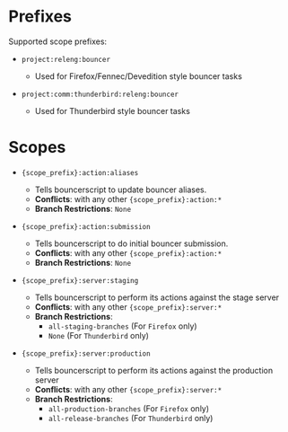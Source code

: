 # Prefixes
Supported scope prefixes:
* `project:releng:bouncer`
  * Used for Firefox/Fennec/Devedition style bouncer tasks

* `project:comm:thunderbird:releng:bouncer`
  * Used for Thunderbird style bouncer tasks


# Scopes
* `{scope_prefix}:action:aliases`
  * Tells bouncerscript to update bouncer aliases.
  * **Conflicts**: with any other `{scope_prefix}:action:*`
  * **Branch Restrictions**: `None`

* `{scope_prefix}:action:submission`
  * Tells bouncerscript to do initial bouncer submission.
  * **Conflicts**: with any other `{scope_prefix}:action:*`
  * **Branch Restrictions**: `None`


* `{scope_prefix}:server:staging`
  * Tells bouncerscript to perform its actions against the stage server
  * **Conflicts**: with any other `{scope_prefix}:server:*`
  * **Branch Restrictions**:
    * `all-staging-branches` (For `Firefox` only)
    * `None` (For `Thunderbird` only)

* `{scope_prefix}:server:production`
  * Tells bouncerscript to perform its actions against the production server
  * **Conflicts**: with any other `{scope_prefix}:server:*`
  * **Branch Restrictions**:
    * `all-production-branches` (For `Firefox` only)
    * `all-release-branches` (For `Thunderbird` only)

